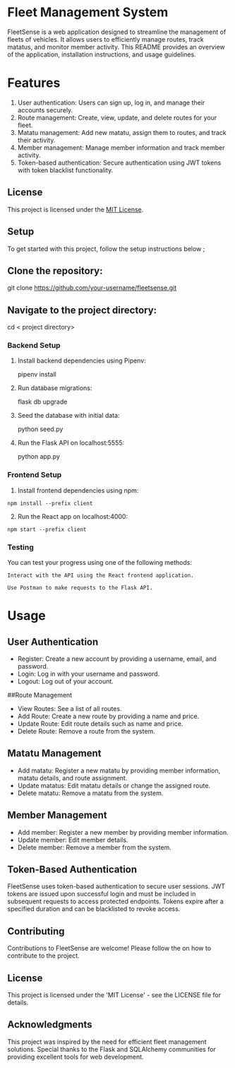 # Fleet Management System 

FleetSense is a web application designed to streamline the management of fleets of vehicles. It allows users to efficiently manage routes, track matatus, and monitor member activity. This README provides an overview of the application, installation instructions, and usage guidelines.

# Features
1. User authentication: Users can sign up, log in, and manage their accounts securely.
2. Route management: Create, view, update, and delete routes for your fleet.
3. Matatu management: Add new matatu, assign them to routes, and track their activity.
4. Member management: Manage member information and track member activity.
5. Token-based authentication: Secure authentication using JWT tokens with token blacklist     	functionality.

## License

This project is licensed under the [MIT License](LICENSE.md).

## Setup

To get started with this project, follow the setup instructions below ;

## Clone the repository:
git clone https://github.com/your-username/fleetsense.git

## Navigate to the project directory:
cd < project directory>

### Backend Setup

1. Install backend dependencies using Pipenv:


   pipenv install 

2. Run database migrations:

   flask db upgrade

3. Seed the database with initial data:


   python seed.py

4. Run the Flask API on localhost:5555:

   python app.py

### Frontend Setup

   1. Install frontend dependencies using npm:

    npm install --prefix client

   2. Run the React app on localhost:4000:

    npm start --prefix client

### Testing

You can test your progress using one of the following methods:


    Interact with the API using the React frontend application. 
    
    Use Postman to make requests to the Flask API.

# Usage
## User Authentication
- Register: Create a new account by providing a username, email, and password.
- Login: Log in with your username and password.
- Logout: Log out of your account.

##Route Management
- View Routes: See a list of all routes.
- Add Route: Create a new route by providing a name and price.
- Update Route: Edit route details such as name and price.
- Delete Route: Remove a route from the system.

## Matatu Management
- Add matatu: Register a new matatu by providing member information, matatu details, and route assignment.
- Update matatus: Edit matatu details or change the assigned route.
- Delete matatu: Remove a matatu from the system.

## Member Management
- Add member: Register a new member by providing member information.
- Update member: Edit member details.
- Delete member: Remove a member from the system.

## Token-Based Authentication
FleetSense uses token-based authentication to secure user sessions. JWT tokens are issued upon successful login and must be included in subsequent requests to access protected endpoints. Tokens expire after a specified duration and can be blacklisted to revoke access.

## Contributing
Contributions to FleetSense are welcome! Please follow the <contribution guidelines for instructions> on how to contribute to the project.

## License
This project is licensed under the 'MIT License' - see the LICENSE file for details.

## Acknowledgments
This project was inspired by the need for efficient fleet management solutions.
Special thanks to the Flask and SQLAlchemy communities for providing excellent tools for web development.



